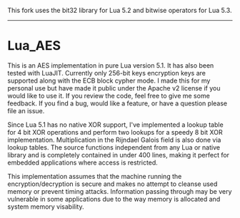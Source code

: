 This fork uses the bit32 library for Lua 5.2 and bitwise operators for Lua 5.3.

---

# Lua_AES

This is an AES implementation in pure Lua version 5.1. It has also been tested with LuaJIT. Currently only 256-bit keys encryption keys are supported along with the ECB block cypher mode. I made this for my personal use but have made it public under the Apache v2 license if you would like to use it. If you review the code, feel free to give me some feedback. If you find a bug, would like a feature, or have a question please file an issue.

Since Lua 5.1 has no native XOR support, I've implemented a lookup table for 4 bit XOR operations and perform two lookups for a speedy 8 bit XOR implementation. Multiplication in the Rijndael Galois field is also done via lookup tables. The source functions independent from any Lua or native library and is completely contained in under 400 lines, making it perfect for embedded applications where access is restricted.

This implementation assumes that the machine running the encryption/decryption is secure and makes no attempt to cleanse used memory or prevent timing attacks. Information passing through may be very vulnerable in some applications due to the way memory is allocated and system memory visability.
